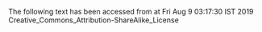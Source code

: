 The following text has been accessed from at Fri Aug 9 03:17:30 IST 2019
Creative_Commons_Attribution-ShareAlike_License
